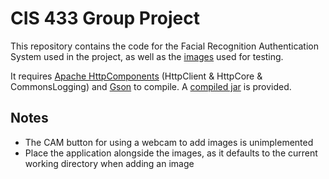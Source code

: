 # CIS 433 Group Project
This repository contains the code for the Facial Recognition Authentication System used in the project, as well as the [images](/images.zip) used for testing.

It requires [Apache HttpComponents](http://hc.apache.org/downloads.cgi) (HttpClient & HttpCore & CommonsLogging) and [Gson](https://github.com/google/gson) to compile. A [compiled jar](/FRASv2.1.jar) is provided.

## Notes
* The CAM button for using a webcam to add images is unimplemented
* Place the application alongside the images, as it defaults to the current working directory when adding an image